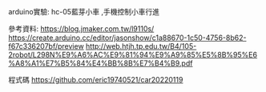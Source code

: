 arduino實驗: hc-05藍芽小車 ,手機控制小車行進

參考資料:
https://blog.jmaker.com.tw/l9110s/
https://create.arduino.cc/editor/jasonshow/c1a88670-1c50-4756-8b62-f67c336207bf/preview
http://web.htjh.tp.edu.tw/B4/105-2robot/L298N%E9%A6%AC%E9%81%94%E9%A9%85%E5%8B%95%E6%A8%A1%E7%B5%84%E4%BB%8B%E7%B4%B9.pdf



程式碼
https://github.com/eric19740521/car20220119
